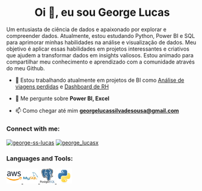 <h1 align="center">Oi 👋, eu sou George Lucas</h1>

<p class="text-center"> Um entusiasta de ciência de dados e apaixonado por explorar e compreender dados. Atualmente, estou estudando Python, Power BI e SQL para aprimorar minhas habilidades na análise e visualização de dados. Meu objetivo é aplicar essas habilidades em projetos interessantes e criativos que ajudem a transformar dados em insights valiosos. Estou animado para compartilhar meu conhecimento e aprendizado com a comunidade através do meu Github. </p>

- 👀 Estou trabalhando atualmente em projetos de BI como [Análise de viagens perdidas](https://app.powerbi.com/view?r=eyJrIjoiNGRhMTQyMWItZDNjMy00MWRjLWExNjctMmQ5ZmUyOWI5NTUyIiwidCI6ImY5OTY5OGY2LTAyNWMtNGZhZi05MjNiLTQzMTVlZWMyYTRmMiJ9&pageName=ReportSection) e [Dashboard de RH](https://app.powerbi.com/view?r=eyJrIjoiMTdkZjkzNzktNDA3Zi00NTI4LWJhNGEtMWMwYjA1ZGI3Y2JiIiwidCI6ImY5OTY5OGY2LTAyNWMtNGZhZi05MjNiLTQzMTVlZWMyYTRmMiJ9)

- 💬 Me pergunte sobre **Power BI, Excel**

- 📫 Como chegar até mim **georgelucassilvadesousa@gmail.com**

<h3 align="left">Connect with me:</h3>
<p align="left">
<a href="https://linkedin.com/in/george-ss-lucas" target="blank"><img align="center" src="https://raw.githubusercontent.com/rahuldkjain/github-profile-readme-generator/master/src/images/icons/Social/linked-in-alt.svg" alt="george-ss-lucas" height="30" width="40" /></a>
<a href="https://instagram.com/george_lucasx" target="blank"><img align="center" src="https://raw.githubusercontent.com/rahuldkjain/github-profile-readme-generator/master/src/images/icons/Social/instagram.svg" alt="george_lucasx" height="30" width="40" /></a>
</p>

<h3 align="left">Languages and Tools:</h3>
<p align="left"> <a href="https://aws.amazon.com" target="_blank" rel="noreferrer"> <img src="https://raw.githubusercontent.com/devicons/devicon/master/icons/amazonwebservices/amazonwebservices-original-wordmark.svg" alt="aws" width="40" height="40"/> </a> <a href="https://www.mysql.com/" target="_blank" rel="noreferrer"> <img src="https://raw.githubusercontent.com/devicons/devicon/master/icons/mysql/mysql-original-wordmark.svg" alt="mysql" width="40" height="40"/> </a> <a href="https://www.postgresql.org" target="_blank" rel="noreferrer"> <img src="https://raw.githubusercontent.com/devicons/devicon/master/icons/postgresql/postgresql-original-wordmark.svg" alt="postgresql" width="40" height="40"/> </a> <a href="https://www.python.org" target="_blank" rel="noreferrer"> <img src="https://raw.githubusercontent.com/devicons/devicon/master/icons/python/python-original.svg" alt="python" width="40" height="40"/> </a> </p>



<!---

- 👋 Hi, I’m @Durdlock
- 👀 I’m interested in ...
- 🌱 I’m currently learning ...
- 💞️ I’m looking to collaborate on ...
- 📫 How to reach me ...


Durdlock/Durdlock is a ✨ special ✨ repository because its `README.md` (this file) appears on your GitHub profile.
You can click the Preview link to take a look at your changes.
--->
